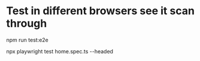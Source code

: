# Test in different browsers see it scan through 

npm run test:e2e

npx playwright test home.spec.ts --headed